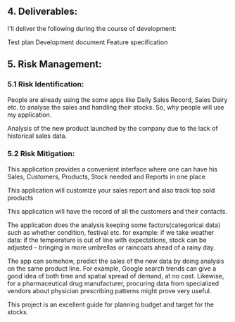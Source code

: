 ## 4. Deliverables:

I'll deliver the following during the course of development:

Test plan
Development document
Feature specification


## 5. Risk Management:

### 5.1 Risk Identification:

People are already using the some apps like Daily Sales Record, Sales Dairy etc.  to analyse the sales and handling their stocks. So, why people will use my application.

Analysis of the new product launched by the company due to the lack of historical sales data.

### 5.2 Risk Mitigation:

This application provides a convenient interface where one can have his Sales, Customers, Products, Stock needed and Reports in one place

This application will customize your sales report and also track top sold products

This application will have the record of all the customers and their contacts.

The application does the analysis keeping some factors(categorical data) such as whether condition, festival etc. 
for example:  if we take weather data: if the temperature is out of line with expectations, stock can be adjusted – bringing in more umbrellas or raincoats ahead of a rainy day.

The app can somehow, predict the sales of the new data by doing analysis on the same product line. For example, Google search trends can give a good idea of both time and spatial spread of demand, at no cost.  Likewise, for a pharmaceutical drug manufacturer, procuring data from specialized vendors about physician prescribing patterns might prove very useful.

This project is an excellent guide for planning budget and target for the stocks.
